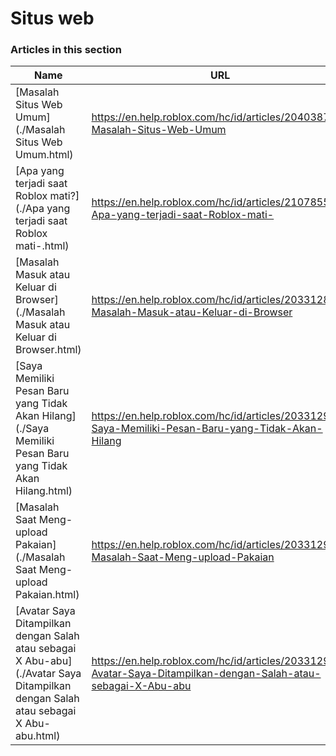 # Situs web  
### Articles in this section
Name|URL
-|-
[Masalah Situs Web Umum](./Masalah Situs Web Umum.html) |https://en.help.roblox.com/hc/id/articles/204038784-Masalah-Situs-Web-Umum
[Apa yang terjadi saat Roblox mati?](./Apa yang terjadi saat Roblox mati-.html) |https://en.help.roblox.com/hc/id/articles/210785523-Apa-yang-terjadi-saat-Roblox-mati-
[Masalah Masuk atau Keluar di Browser](./Masalah Masuk atau Keluar di Browser.html) |https://en.help.roblox.com/hc/id/articles/203312820-Masalah-Masuk-atau-Keluar-di-Browser
[Saya Memiliki Pesan Baru yang Tidak Akan Hilang](./Saya Memiliki Pesan Baru yang Tidak Akan Hilang.html) |https://en.help.roblox.com/hc/id/articles/203312970-Saya-Memiliki-Pesan-Baru-yang-Tidak-Akan-Hilang
[Masalah Saat Meng-upload Pakaian](./Masalah Saat Meng-upload Pakaian.html) |https://en.help.roblox.com/hc/id/articles/203312930-Masalah-Saat-Meng-upload-Pakaian
[Avatar Saya Ditampilkan dengan Salah atau sebagai X Abu-abu](./Avatar Saya Ditampilkan dengan Salah atau sebagai X Abu-abu.html) |https://en.help.roblox.com/hc/id/articles/203312960-Avatar-Saya-Ditampilkan-dengan-Salah-atau-sebagai-X-Abu-abu